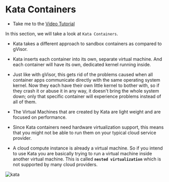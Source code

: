 # Kata Containers

  - Take me to the [Video Tutorial](https://kodekloud.com/topic/kata-containers/)

In this section, we will take a look at `Kata Containers`.

  - Kata takes a different approach to sandbox containers as compared to gVisor.

  - Kata inserts each container into its own, separate virtual machine. And each container will have its own, dedicated kernel running inside.

  - Just like with gVisor, this gets rid of the problems caused when all container apps communicate directly with the same operating system kernel. Now they each have their own little kernel to bother with, so if they crash it or abuse it in any way, it doesn't bring the whole system down; only that specific container will experience problems instead of all of them.

  - The Virtual Machines that are created by Kata are light weight and are focused on performance.

  - Since Kata containers need hardware virtualization support, this means that you might not be able to run them on your typical cloud service provider.

  - A cloud compute instance is already a virtual machine. So if you intend to use Kata you are basically trying to run a virtual machine inside another virtual machine. This is called **`nested virtualization`** which is not supported by many cloud providers.

  ![kata](../../images/kata1.png)
